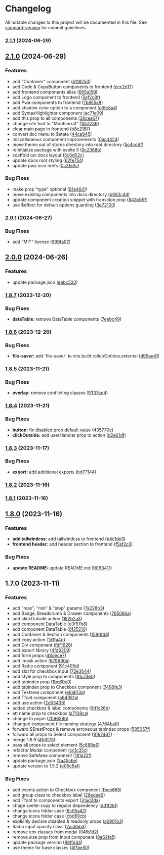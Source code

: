 # Changelog

All notable changes to this project will be documented in this file. See [standard-version](https://github.com/conventional-changelog/standard-version) for commit guidelines.

### [2.1.1](https://github.com/sveltewind/sveltewind/compare/v2.1.0...v2.1.1) (2024-06-29)

## [2.1.0](https://github.com/sveltewind/sveltewind/compare/v2.0.1...v2.1.0) (2024-06-29)


### Features

* add "Container" component ([b118250](https://github.com/sveltewind/sveltewind/commit/b11825003e1329abdadf628fd0f3d6564b18ad58))
* add Code & CopyButton components to frontend ([ecc2e17](https://github.com/sveltewind/sveltewind/commit/ecc2e1737844b5c8f9d8bbded93520f7f7f4f024))
* add frontend components alias ([665a169](https://github.com/sveltewind/sveltewind/commit/665a169e4bc93caf1bc24bb8ed9545af2618667b))
* add Logo component to frontend ([5ef2c8f](https://github.com/sveltewind/sveltewind/commit/5ef2c8f2715c15fc8891c0f259c6c9f2987a1b18))
* add Pwa components to frontend ([7b855a8](https://github.com/sveltewind/sveltewind/commit/7b855a8d289d3d3a24706c9fc52931fb0b9cc997))
* add shadow color option to a component ([c6fc8a4](https://github.com/sveltewind/sveltewind/commit/c6fc8a43e5d81faf33f2c07889e3e55f45dd9eaa))
* add SyntaxHighlighter component ([ac71e09](https://github.com/sveltewind/sveltewind/commit/ac71e09771bc77378be511d98152a5148ac7fb7e))
* add this prop to all components ([38cea67](https://github.com/sveltewind/sveltewind/commit/38cea679e831bb3b4d0a2289c5ff8b7ca9a8556f))
* change site font to "Montserrat" ([10c1236](https://github.com/sveltewind/sveltewind/commit/10c123693f4f3a0b3b45983f3eca3c46e78372d8))
* clear main page in frontend ([b8e2187](https://github.com/sveltewind/sveltewind/commit/b8e2187b4070764329796cac6427dd5d60656a32))
* convert doc menu to $state ([44ce945](https://github.com/sveltewind/sveltewind/commit/44ce945587dbc4ca4a7382d3bca3035e9b00a4e9))
* miscellaneous component improvements ([0acd424](https://github.com/sveltewind/sveltewind/commit/0acd424da01805de9cf617a0d1aaf95c2981859a))
* move theme out of stores directory into root directory ([5c4cddf](https://github.com/sveltewind/sveltewind/commit/5c4cddf155e9adadd7ec2ea49b5a3310cb583f16))
* reinitialize package with svelte 5 ([0c2368b](https://github.com/sveltewind/sveltewind/commit/0c2368bbdcbce43858d4102ab3de1aac6072e457))
* scaffold out docs layout ([5c6d02c](https://github.com/sveltewind/sveltewind/commit/5c6d02ce3fd5848097aeaa60e63e583089d93049))
* update docs root styling ([62fe754](https://github.com/sveltewind/sveltewind/commit/62fe7546818b3c7a52e3f70c74174449a7bc8bdb))
* update pwa icon hrefs ([0c3fe3c](https://github.com/sveltewind/sveltewind/commit/0c3fe3c58d398aa3fcdfc5c1c12c6ab9e10fc871))


### Bug Fixes

* make prop "type" optional ([91e46d1](https://github.com/sveltewind/sveltewind/commit/91e46d10479528fe331cb08fcbc013626a52ce37))
* move existing components into docs directory ([b683c4d](https://github.com/sveltewind/sveltewind/commit/b683c4dd395ec22abf7dc5859ac4fab1dd9df6f6))
* update component creation snippet with transition prop ([843cb9f](https://github.com/sveltewind/sveltewind/commit/843cb9f9ec3242dd301949a2f62bae2a7b47075b))
* use $effect for default options guarding ([3e72100](https://github.com/sveltewind/sveltewind/commit/3e721001def28a67dcd47919eee33969004b5a53))

### [2.0.1](https://github.com/sveltewind/sveltewind/compare/v2.0.0...v2.0.1) (2024-06-27)


### Bug Fixes

* add "MIT" license ([999fa07](https://github.com/sveltewind/sveltewind/commit/999fa07eaa59026085bd02437af2af78d9612885))

## [2.0.0](https://github.com/sveltewind/sveltewind/compare/v1.8.7...v2.0.0) (2024-06-26)


### Features

* update package.json ([eebc530](https://github.com/sveltewind/sveltewind/commit/eebc5301519e982e878466c0bb2032a8151ac2b0))

### [1.8.7](https://github.com/sveltewind/sveltewind/compare/v1.8.6...v1.8.7) (2023-12-20)


### Bug Fixes

* **dataTable:** remove DataTable components ([7eebc49](https://github.com/sveltewind/sveltewind/commit/7eebc49dc38084a89ae6eb67bcb326b39f5bada4))

### [1.8.6](https://github.com/sveltewind/sveltewind/compare/v1.8.5...v1.8.6) (2023-12-20)


### Bug Fixes

* **file-saver:** add 'file-saver' to vite.build.rollupOptions.external ([d95ae41](https://github.com/sveltewind/sveltewind/commit/d95ae419b7549757efb9d6acce4c28a4e03090fa))

### [1.8.5](https://github.com/sveltewind/sveltewind/compare/v1.8.4...v1.8.5) (2023-11-21)


### Bug Fixes

* **overlay:** remove conflicting classes ([9337ad4](https://github.com/sveltewind/sveltewind/commit/9337ad4bdb9c440b2c4944c602d1f12bc53c86b0))

### [1.8.4](https://github.com/sveltewind/sveltewind/compare/v1.8.3...v1.8.4) (2023-11-21)


### Bug Fixes

* **button:** fix disabled prop default value ([435770c](https://github.com/sveltewind/sveltewind/commit/435770cd7e510ce538018a7854bbbad574aff66b))
* **clickOutside:** add userHandler prop to action ([d2e61df](https://github.com/sveltewind/sveltewind/commit/d2e61dfe86114b92b2de6bb421f72768598fbe89))

### [1.8.3](https://github.com/sveltewind/sveltewind/compare/v1.8.2...v1.8.3) (2023-11-17)


### Bug Fixes

* **export:** add additional exports ([bd77144](https://github.com/sveltewind/sveltewind/commit/bd77144ae58515ad2a9024a75bf4309105c92573))

### [1.8.2](https://github.com/sveltewind/sveltewind/compare/v1.8.1...v1.8.2) (2023-11-16)

### [1.8.1](https://github.com/sveltewind/sveltewind/compare/v1.8.0...v1.8.1) (2023-11-16)

## [1.8.0](https://github.com/sveltewind/sveltewind/compare/v1.7.0...v1.8.0) (2023-11-16)


### Features

* **add tailwindcss:** add tailwindcss to frontend ([b4c1de0](https://github.com/sveltewind/sveltewind/commit/b4c1de0813ba5d656ae8d560eaa41db92a2c7950))
* **frontend header:** add header section to frontend ([f5af2c6](https://github.com/sveltewind/sveltewind/commit/f5af2c609123430bb495338a2fa00dd2b02803d8))


### Bug Fixes

* **update README:** update README.md ([9063411](https://github.com/sveltewind/sveltewind/commit/9063411b48e9202c527a93217e17f441092a3bde))

## 1.7.0 (2023-11-11)


### Features

* add "max", "min" & "step" params ([7a228b3](https://github.com/sveltewind/sveltewind/commit/7a228b353b0a8a62d3a28c7b8815b2bc9a6c82f1))
* add Badge, Breadcrumb & Drawer components ([765086a](https://github.com/sveltewind/sveltewind/commit/765086aed0e4a3fe9fab80605a74657558a291e5))
* add clickOutside action ([182b2a3](https://github.com/sveltewind/sveltewind/commit/182b2a39b2b54f274ccd433f1a1ce7a638add0bf))
* add component DataTable ([e0f97b8](https://github.com/sveltewind/sveltewind/commit/e0f97b8ece334b8382eef3dcce87c805adc42785))
* add component DataTable ([0f25210](https://github.com/sveltewind/sveltewind/commit/0f2521003618b2ec0588351fc0daa2287343ab8c))
* add Container & Section components ([1580f48](https://github.com/sveltewind/sveltewind/commit/1580f489ed75d1223c37a10287f83994fe95c7bd))
* add copy action ([1d1fa4d](https://github.com/sveltewind/sveltewind/commit/1d1fa4d8813200f29a9ea44a2ec0594375602c01))
* add Div component ([fdf1626](https://github.com/sveltewind/sveltewind/commit/fdf1626ccb4eda4e1d81754434bc4cc3c7f4b0df))
* add export library ([4fd6209](https://github.com/sveltewind/sveltewind/commit/4fd6209943f985b1efec1b71919e3f5e16e073c8))
* add form props ([d8dece7](https://github.com/sveltewind/sveltewind/commit/d8dece78b94c1798481c14732adeef0852d71d2c))
* add imask action ([679680a](https://github.com/sveltewind/sveltewind/commit/679680a7458851c63a5102a7ee110169cdb2ecdb))
* add Radio component ([91c405d](https://github.com/sveltewind/sveltewind/commit/91c405df3206df833de7a396ce6fface9c8e8319))
* add slot for checkbox input ([72e3644](https://github.com/sveltewind/sveltewind/commit/72e364434145086af4917128db65dc7e2dd19a5a))
* add style prop to components ([91c73e0](https://github.com/sveltewind/sveltewind/commit/91c73e01a6039cfecf951edc419f63904a6b0b15))
* add tabindex prop ([1bc60c0](https://github.com/sveltewind/sveltewind/commit/1bc60c0032a0207fcb662d81933d8b9b4be9d1b4))
* add tabindex prop to Checkbox component ([7496fe3](https://github.com/sveltewind/sveltewind/commit/7496fe3aec6e41a69f45266b16bfca949cdfe8ff))
* add Textarea component ([e6a613d](https://github.com/sveltewind/sveltewind/commit/e6a613dac5d40a24e9e2d23ede672d4a9da9b108))
* add Tfoot component ([a84381a](https://github.com/sveltewind/sveltewind/commit/a84381a0265ce3b2bf3202f783732e945f2d5415))
* add use action ([2d53438](https://github.com/sveltewind/sveltewind/commit/2d5343831d593f48d58610677415423d21e98747))
* added checkbox & label components ([9d1c26d](https://github.com/sveltewind/sveltewind/commit/9d1c26dc16057fc51c9e289082e8c4f84e6a4f6a))
* att name prop to checkbox ([a7138ca](https://github.com/sveltewind/sveltewind/commit/a7138ca1f9cc8bb51c05c3c0ba13396f3db7aefa))
* change to pnpm ([709658b](https://github.com/sveltewind/sveltewind/commit/709658b89e7d13fcefb6f35bd3f1fdbc91854622))
* changed component file naming strategy ([4764ba0](https://github.com/sveltewind/sveltewind/commit/4764ba0e1d696c37bd08832e530ee516f0582ff9))
* forward $$restProps & remove erroneous tabindex props ([585057f](https://github.com/sveltewind/sveltewind/commit/585057f5d34a4523f5b3496c16d35d17fd9b92e6))
* forward all props to Select component ([9197487](https://github.com/sveltewind/sveltewind/commit/9197487fbd1d87a60c058959a78569e1aa7058cb))
* merge 1.6.9 ([4fdff75](https://github.com/sveltewind/sveltewind/commit/4fdff75b9a92599497be85debf2fd65da16a0049))
* pass all props to select element ([5c688e6](https://github.com/sveltewind/sveltewind/commit/5c688e6c4cad5fe2ba3acc9bd324fb98a1c343e1))
* refactor Modal component ([cc1c35c](https://github.com/sveltewind/sveltewind/commit/cc1c35c2af71d192850ce4d578ce6a2382a0fd2a))
* remove SafeArea component ([181a22f](https://github.com/sveltewind/sveltewind/commit/181a22f50f7985131060f2ffbb9c5b68b56c0cd4))
* update package.json ([3a45cbe](https://github.com/sveltewind/sveltewind/commit/3a45cbedbe47b78180d9faf0ffd9f738dd29f3f3))
* update version to 1.5.2 ([e05c6af](https://github.com/sveltewind/sveltewind/commit/e05c6af3aa805d35156ef9368176aba783cac386))


### Bug Fixes

* add events action to Checkbox component ([fbce665](https://github.com/sveltewind/sveltewind/commit/fbce665125667d0b75e9d801d433ee90eb890f4f))
* add group class to checkbox label ([28edee6](https://github.com/sveltewind/sveltewind/commit/28edee6259b78a96ef4c12e67436ca7a658fbe14))
* add Tfoot to components export ([31ad2da](https://github.com/sveltewind/sveltewind/commit/31ad2da403087eb3a7411320b70de57d65ad7b25))
* chage svelte-copy to regular dependency ([dd1f2bf](https://github.com/sveltewind/sveltewind/commit/dd1f2bf09d0edb5c2c7f65e6df2e1609ee0f6848))
* change icons folder case ([8c05a42](https://github.com/sveltewind/sveltewind/commit/8c05a42c61c742a65cfde58bd117f363b39cb17d))
* change icons folder case ([cbd89cb](https://github.com/sveltewind/sveltewind/commit/cbd89cb2aaa5aaa76549fcd25158afd7af20feed))
* explicitly declare disabled & readonly props ([a6901b3](https://github.com/sveltewind/sveltewind/commit/a6901b370407e4e6bee6febc808ce750bb6842de))
* Radio input opacity class ([2ac85b3](https://github.com/sveltewind/sveltewind/commit/2ac85b3880779caec84510d6ebc2d9c2580fff7f))
* remove env classes from modal ([04fb1d2](https://github.com/sveltewind/sveltewind/commit/04fb1d2b4a119749f3b129929609f92f45030b4d))
* remove size prop from Input component ([8a62fa5](https://github.com/sveltewind/sveltewind/commit/8a62fa5e5e6ece687377b1a0e97af28ae33c69b0))
* update package version ([88ffd44](https://github.com/sveltewind/sveltewind/commit/88ffd4413ef65e5a4fdc88ae684900e0d6747410))
* use theme for base classes ([4f1be50](https://github.com/sveltewind/sveltewind/commit/4f1be50f7e84d420446b9c8389370e067c391aac))
